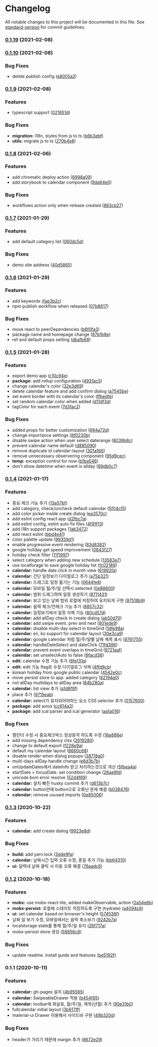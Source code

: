 # Changelog

All notable changes to this project will be documented in this file. See [standard-version](https://github.com/conventional-changelog/standard-version) for commit guidelines.

### [0.1.19](https://github.com/ZeroStrength/react-zero-calendar/compare/v0.1.10...v0.1.19) (2021-02-08)

### [0.1.10](https://github.com/ZeroStrength/react-zero-calendar/compare/v0.1.9...v0.1.10) (2021-02-08)


### Bug Fixes

* delete publish config ([e8005a2](https://github.com/ZeroStrength/react-zero-calendar/commit/e8005a294ee8add67f062a500248e9abd8faee6e))

### [0.1.9](https://github.com/ZeroStrength/react-zero-calendar/compare/v0.1.8...v0.1.9) (2021-02-08)


### Features

* typescript support ([021651d](https://github.com/ZeroStrength/react-zero-calendar/commit/021651d78e197aa2dea7a57367a11b8f300bc8a8))


### Bug Fixes

* **migration:** i18n, styles from js to ts ([b6b3ebf](https://github.com/ZeroStrength/react-zero-calendar/commit/b6b3ebf3a8f221aa0b2487e7e35b9f070992c803))
* **utils:** migrate js to ts ([270b4e8](https://github.com/ZeroStrength/react-zero-calendar/commit/270b4e8b236a95ab6d7e35c9ad95e604e677e3ee))

### [0.1.8](https://github.com/ZeroStrength/react-zero-calendar/compare/v0.1.7...v0.1.8) (2021-02-06)


### Features

* add chromatic deploy action ([6998a09](https://github.com/ZeroStrength/react-zero-calendar/commit/6998a09ace0fe259a13a0b945438fd995ba26753))
* add storybook to calendar component ([9da64e0](https://github.com/ZeroStrength/react-zero-calendar/commit/9da64e07b1c558818741ebb988a743a6c7a2ceb9))


### Bug Fixes

* workflows action only when release created ([883cb27](https://github.com/ZeroStrength/react-zero-calendar/commit/883cb27549a00637b971d81ebacdd1d63f06ccd9))

### [0.1.7](https://github.com/ZeroStrength/react-zero-calendar/compare/v0.1.6...v0.1.7) (2021-01-29)


### Features

* add default category list ([060dc5d](https://github.com/ZeroStrength/react-zero-calendar/commit/060dc5db77ba9c8c065f9e5db2189b5f9d8801e7))


### Bug Fixes

* demo site address ([40d5865](https://github.com/ZeroStrength/react-zero-calendar/commit/40d586565d98f86d6e2539a0af0ed04920097405))

### [0.1.6](https://github.com/ZeroStrength/calendar/compare/v0.1.5...v0.1.6) (2021-01-29)


### Features

* add keywords ([fae3b2c](https://github.com/ZeroStrength/calendar/commit/fae3b2c671ef22aaa2e1541a3b49ab5e1035e9e5))
* npm publish workflow when released ([07b8817](https://github.com/ZeroStrength/calendar/commit/07b8817c5e20ca6482c19d367ad2f9178f8fd6c6))


### Bug Fixes

* move react to peerDependencies ([b6f0fa3](https://github.com/ZeroStrength/calendar/commit/b6f0fa331e7ce8fe727dd04532eed55e484a3375))
* package name and homepage change ([87b1b8e](https://github.com/ZeroStrength/calendar/commit/87b1b8eb346d517334fbffe5cb9536d12417b7b6))
* ref and default props setting ([dba1b68](https://github.com/ZeroStrength/calendar/commit/dba1b68081b691448772fd99838194a5fb822015))

### [0.1.5](https://github.com/ZeroStrength/calendar/compare/v0.1.4...v0.1.5) (2021-01-28)


### Features

* export demo app ([c10c94e](https://github.com/ZeroStrength/calendar/commit/c10c94ee09afe2d0130f9f38698e76fc373420c6))
* **package:** add rollup configuration ([4931ac5](https://github.com/ZeroStrength/calendar/commit/4931ac50d8ef4d603b83cb95b11ad7b627f3f086))
* change calendar's color ([32e3d69](https://github.com/ZeroStrength/calendar/commit/32e3d699708945af9f7622332cfbd2e670569950))
* delete calendar feature and add confirm dialog ([a7545be](https://github.com/ZeroStrength/calendar/commit/a7545be4480e48ebaff59d0445fd17807fa5591a))
* set event border with its calendar's color ([ffbedfe](https://github.com/ZeroStrength/calendar/commit/ffbedfe2f032e5c4e598c2063c7c1350230b12c4))
* set random calendar color when added ([d11df3d](https://github.com/ZeroStrength/calendar/commit/d11df3d0e2c100cd96848172aef76bf2c5eb6f4f))
* tagColor for each event ([7d3fac2](https://github.com/ZeroStrength/calendar/commit/7d3fac2bc6e925abc83bc662bfa29a9decdb6126))


### Bug Fixes

* added props for better customization ([694a72d](https://github.com/ZeroStrength/calendar/commit/694a72d7a71406b33d87f672be832b8af635f467))
* change importance settings ([8f0230b](https://github.com/ZeroStrength/calendar/commit/8f0230b0ddc60aa928245030d0c59eb6bc4ef57a))
* disable swipe action when user select daterange ([8039b8c](https://github.com/ZeroStrength/calendar/commit/8039b8cfe016b1b31065ce2f89ddee1c87811612))
* prevent calendar name default ([d885090](https://github.com/ZeroStrength/calendar/commit/d88509075440d69f0e5b7c49d7d6945765f141ad))
* remove duplicate id calendar-layout ([301a166](https://github.com/ZeroStrength/calendar/commit/301a166f13543938059675e77d598a2e55ffeb46))
* remove unnecessary observering component ([95d9cec](https://github.com/ZeroStrength/calendar/commit/95d9cecf907da65b491b493fc822b943d9214c70))
* **temp:** exception control for now ([b1ba546](https://github.com/ZeroStrength/calendar/commit/b1ba546b439c80f4595006a99f149105988638c6))
* don't show datetime when event is allday ([89db0c7](https://github.com/ZeroStrength/calendar/commit/89db0c76d19120fa308e973a8c10ab6513d40dce))

### [0.1.4](https://github.com/ZeroStrength/calendar/compare/v0.1.3...v0.1.4) (2021-01-17)


### Features

* 중요 체크 기능 추가 ([13a57bf](https://github.com/ZeroStrength/calendar/commit/13a57bf2e59db90a9f43d266965e57be50b60f0f))
* add category, check/uncheck default calendar ([5f04cf5](https://github.com/ZeroStrength/calendar/commit/5f04cf5ab0229923b56cc8b7901d9d3589474e54))
* add color picker inside create dialog ([ea3570c](https://github.com/ZeroStrength/calendar/commit/ea3570cc28a86d94749cbde5e4bb763867c757f6))
* add eslint config react app ([d2fbc7a](https://github.com/ZeroStrength/calendar/commit/d2fbc7acd0d3062d8a96220d7391d9b576dd2a1b))
* add eslint config, eslint auto fix files ([4f91f13](https://github.com/ZeroStrength/calendar/commit/4f91f13f3eaff5fd0d4a2069b90426628c36133f))
* add i18n support packages ([1ab3472](https://github.com/ZeroStrength/calendar/commit/1ab34720c2b4c3ee4ca99262a3fc6ebf3c41c64a))
* add react eslint ([bbd4e41](https://github.com/ZeroStrength/calendar/commit/bbd4e41052742ea8df2deef46a2a2d70cf71d9ce))
* color palette update ([99359d1](https://github.com/ZeroStrength/calendar/commit/99359d1c434ec43ea9e9dcb970d3022b6f2a15bf))
* enable progressive event rendering ([83d8382](https://github.com/ZeroStrength/calendar/commit/83d83822a5d20f9c0dc9743562d8ebb3a7604d33))
* google holiday get speed improvement ([0843f27](https://github.com/ZeroStrength/calendar/commit/0843f2709ec3cb26006efbe52360ab192f47b163))
* holiday check filter ([1111997](https://github.com/ZeroStrength/calendar/commit/1111997e1e57fefff8feb881ad0793680144f66d))
* select category when adding new schedule ([13583e7](https://github.com/ZeroStrength/calendar/commit/13583e7643d7d82fc2dc51abbbb843cb956adccf))
* use localforage to save google holiday list ([fc02189](https://github.com/ZeroStrength/calendar/commit/fc02189fadad734231d65396a03bec43a2f95193))
* **calendar:**  handle date click in month view ([61992fa](https://github.com/ZeroStrength/calendar/commit/61992fabe656a2ff154ed00482214457d2481a9e))
* **calendar:** 간단 일정보기 다이얼로그 추가 ([a75b321](https://github.com/ZeroStrength/calendar/commit/a75b3219192068a003899456bac556220a7a504f))
* **calendar:** 드래그로 일정 옮기는 기능 ([0644fe8](https://github.com/ZeroStrength/calendar/commit/0644fe868fb69d7f4e27867a57ba2db5b12011aa))
* **calendar:** 모바일 월/주/일 선택시 selected ([0e88600](https://github.com/ZeroStrength/calendar/commit/0e88600a060135b31b52756bdf72545531d5564a))
* **calendar:** 범위 드래그하여 일정 생성하기 ([8711431](https://github.com/ZeroStrength/calendar/commit/8711431e26f327fce4b30e060f11cac2cc3622cc))
* **calendar:** 보고 있는 날짜 범위 로컬에 저장하여 유지되게 구현 ([97518b9](https://github.com/ZeroStrength/calendar/commit/97518b94060c96672cdd51ba0154d1f5752c141d))
* **calendar:** 음력 체크/언체크 기능 추가 ([8857c32](https://github.com/ZeroStrength/calendar/commit/8857c32a97e960890eb80383aaa0af75e8c24253))
* **calendar:** 일정보기에서 일정 삭제 기능 ([80cd57d](https://github.com/ZeroStrength/calendar/commit/80cd57d56f8bc7f153e4dcc5661046dcf2fdde12))
* **calendar:** add allDay check in create dialog ([ab50d70](https://github.com/ZeroStrength/calendar/commit/ab50d7048603e3a4fa779d4e3a943b218d7054f0))
* **calendar:** add swipe event. prev and next ([901ede9](https://github.com/ZeroStrength/calendar/commit/901ede974d75a579a0e2b5eaffed35cf6577509c))
* **calendar:** disable multi-day select in timeGrid ([1dfe98a](https://github.com/ZeroStrength/calendar/commit/1dfe98a9d229ab42fe6179f3da1a5903aa5fb9b2))
* **calendar:** en, ko support for calendar layout ([30e3ca9](https://github.com/ZeroStrength/calendar/commit/30e3ca9fe5b788d0631920ddce1bef0f8346e75d))
* **calendar:** google calendar 처럼 월/주/일별 날짜 제목 표시 ([9761755](https://github.com/ZeroStrength/calendar/commit/976175579a38986453be057d170bc26b1170c47c))
* **calendar:** handleDateSelect and dateClick ([71fd396](https://github.com/ZeroStrength/calendar/commit/71fd3967a37e0e6d885d2e8f8d33a0fdab2ecb6f))
* **calendar:** prevent event overlaps in timeGrid ([9721aaf](https://github.com/ZeroStrength/calendar/commit/9721aaf5764e58e954ecf4cf2e2d44b3debec1b1))
* **calendar:** set unselectAuto to false ([8facd38](https://github.com/ZeroStrength/calendar/commit/8facd385505ff56419f3952be74a799989baa5b2))
* **edit:** calendar 수정 기능 추가 ([8fe131a](https://github.com/ZeroStrength/calendar/commit/8fe131afee091634fe6f836768c46b2cfd649510))
* **edit:** edit 기능 flag로 수정 다이얼로그 삭제 ([4ffd9cb](https://github.com/ZeroStrength/calendar/commit/4ffd9cb2531dcc597660ec43dd19cbcbb2975b44))
* korean holiday from google public calendar ([4542e0c](https://github.com/ZeroStrength/calendar/commit/4542e0c483574b08ae684bdf5282717ab62e7b54))
* move persist store to app. added category ([82194a0](https://github.com/ZeroStrength/calendar/commit/82194a06243ce75607963cbcc3626de5613e3c1e))
* not allDay multidays to allDay area ([84b280a](https://github.com/ZeroStrength/calendar/commit/84b280af1443639a6202dd038a07bb19807e753d))
* **calendar:** list view 추가 ([a1d8f9f](https://github.com/ZeroStrength/calendar/commit/a1d8f9ffe83776d41c3c355c48a24e1b019e81dc))
* place 추가 ([9715eab](https://github.com/ZeroStrength/calendar/commit/9715eabc2b4a1fd8eaa75f5ae6e2fc2cbc8934c1))
* **calendar:** select가 유지되어야하는 요소 CSS selector 추가 ([0157600](https://github.com/ZeroStrength/calendar/commit/015760099ccd2d44dafbe940053d714cc64531d2))
* **package:** add axios ([cc614a3](https://github.com/ZeroStrength/calendar/commit/cc614a37803b99c700172e1cd55cddc9f255fc6a))
* **package:** add ical parser and ical generator ([aa1a016](https://github.com/ZeroStrength/calendar/commit/aa1a0167937d77f749a15e24c9a6332e2eceb8e6))


### Bug Fixes

* 캘린더 수정 시 중요체크박스 정상동작 하도록 수정 ([16a886e](https://github.com/ZeroStrength/calendar/commit/16a886ea65b0d4410788c405f4197ae04a1856f3))
* add missing dependency clsx ([2619280](https://github.com/ZeroStrength/calendar/commit/261928009c9cfed9d9a5aae506c91ab40c66459b))
* change to default export ([f228e9a](https://github.com/ZeroStrength/calendar/commit/f228e9a0afe94d58e8562d62fa23ef7f6b0848f1))
* default my calendar layout ([8660c68](https://github.com/ZeroStrength/calendar/commit/8660c68d51e506a19cf041dd8d69955036dbd245))
* disable render when dialog popups ([38718a0](https://github.com/ZeroStrength/calendar/commit/38718a0b539db61cd64cc18962c2aa1f40ceffba))
* multi-days allDay handle change ([e6d3b7b](https://github.com/ZeroStrength/calendar/commit/e6d3b7b81be3570602cc06ecfaea376063db6dd0))
* onUpdateDates에서 dateInfo 받고 처리하는것으로 개선 ([5fbea4a](https://github.com/ZeroStrength/calendar/commit/5fbea4aad1ea830dc4d607065cd37e642251ce62))
* startDate > focusDate. set condition change ([28ae9fd](https://github.com/ZeroStrength/calendar/commit/28ae9fd21367b816f4e6962700bc6343479456e3))
* unicode bom error resolve ([52d4f69](https://github.com/ZeroStrength/calendar/commit/52d4f6970dac60db02a67e57d11dba83057e069d))
* **calendar:** 설치 빠진 husky commit 추가 ([d613b7c](https://github.com/ZeroStrength/calendar/commit/d613b7c10861fce513162d7d25c0399a990fa688))
* **calendar:** button안에 button으로 오류난 문제 해결 ([b038476](https://github.com/ZeroStrength/calendar/commit/b03847641f6ed56ad3625c56e53af78e09d9419a))
* **calendar:** remove usused imports ([0e85006](https://github.com/ZeroStrength/calendar/commit/0e85006f27a6a5570747a5747b1e04774ffddcb9))

### [0.1.3](https://github.com/ZeroStrength/calendar/compare/v0.1.2...v0.1.3) (2020-10-22)


### Features

* **calendar:** add create dialog ([9923e8d](https://github.com/ZeroStrength/calendar/commit/9923e8dc1e1d80b3a1c9420bceefa90d1b2387ca))


### Bug Fixes

* **build:** add yarn.lock ([3dde9fa](https://github.com/ZeroStrength/calendar/commit/3dde9fa21eb70f983a9e7b9eeea7907c1cca4eea))
* **calendar:** 날짜시간 입력 오류 수정, 종일 추가 기능 ([bb64310](https://github.com/ZeroStrength/calendar/commit/bb643104a7c73996055ed74f7d748cc5f5f08216))
* **ui:** 달력내 날짜 클릭 시 이동 오류 해결 ([76aadc6](https://github.com/ZeroStrength/calendar/commit/76aadc68b60c914623f0be6599fe5c014e12c12f))

### [0.1.2](https://github.com/ZeroStrength/calendar/compare/v0.1.1...v0.1.2) (2020-10-18)


### Features

* **mobx:** use mobx-react-lite, added makeObservable, action ([2a54e6b](https://github.com/ZeroStrength/calendar/commit/2a54e6b8d79ef8527f971fb419605804513ba6ea))
* **mobx-persist:** 로컬에 스테이트 저장하도록 구현 (hydrate) ([a4094c6](https://github.com/ZeroStrength/calendar/commit/a4094c6306e2dec9516d2c19fc417384fd69ebc8))
* **ui:** set calendar based on browser's height ([574538f](https://github.com/ZeroStrength/calendar/commit/574538fc2a5ccda8348de4d1774811aa72aac148))
* 날짜 일 보기 수정, 모바일에서는 음력 축소보기 ([9242b7a](https://github.com/ZeroStrength/calendar/commit/9242b7a40cd06b129bd83791047d1f536f0cf65e))
* localstorage state를 통해 월/주/일 유지 ([26f717a](https://github.com/ZeroStrength/calendar/commit/26f717aa76e31b04f0cdbddcf0147e1dfc290841))
* mobx-persist store 생성 ([58856c8](https://github.com/ZeroStrength/calendar/commit/58856c846dbbbb3b648964d7ca1c5f4d25ade72f))


### Bug Fixes

* update readme. install guide and features ([be5192f](https://github.com/ZeroStrength/calendar/commit/be5192fa89585be5eede777cf69c75d6a88c628e))

### 0.1.1 (2020-10-11)


### Features

* **calendar:** gh-pages 설치 ([4b95585](https://github.com/ZeroStrength/calendar/commit/4b955858af001658a69d8b3485e3922d33de7f62))
* **calendar:** SwipeableDrawer 적용 ([b454f65](https://github.com/ZeroStrength/calendar/commit/b454f655b956e6a6f2149572ceddf355c35c0a31))
* **calendar:** toolbar에 화살표, 월/주/일, 제목(년월) 추가 ([95e31b0](https://github.com/ZeroStrength/calendar/commit/95e31b08a96c03fc392f43f30b9da6248ed2bcae))
* fullcalendar initial layout ([3b617ff](https://github.com/ZeroStrength/calendar/commit/3b617ff69fb47aa4b0c35dcdbe3fa5c8e02f1aa9))
* material-ui Drawer 이용해서 사이드바 구현 ([49b320d](https://github.com/ZeroStrength/calendar/commit/49b320dcd81db5426ce289e743e756eae5ce8069))


### Bug Fixes

* header가 가리기 때문에 margin 추가 ([8672e29](https://github.com/ZeroStrength/calendar/commit/8672e29bd228c8127c18781fc3ece896b94088a7))
